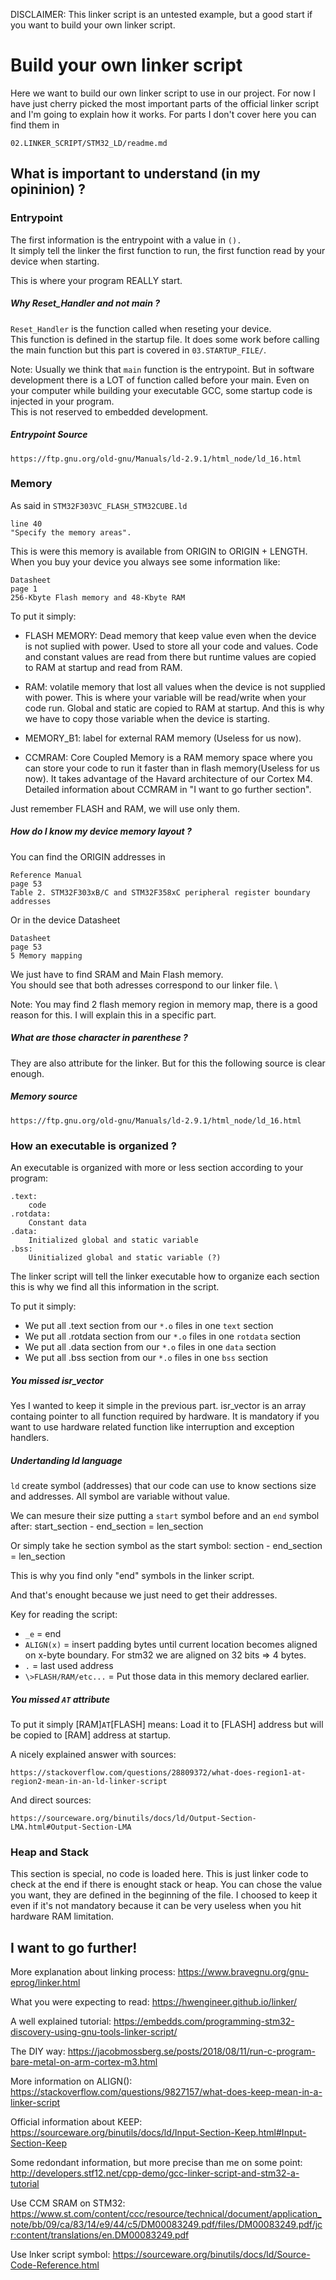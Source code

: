 DISCLAIMER: This linker script is an untested example, but a good start if you 
want to build your own linker script.

# Build your own linker script
Here we want to build our own linker script to use in our project.
For now I have just cherry picked the most important parts of the official 
linker script and I'm going to explain how it works.
For parts I don't cover here you can find them in 

	02.LINKER_SCRIPT/STM32_LD/readme.md



## What is important to understand (in my opininion) ?
### Entrypoint
The first information is the entrypoint with a value in `().` \
It simply tell the linker the first function to run, the first function read 
by your device when starting.

This is where your program REALLY start.

##### Why Reset_Handler and not main ?
`Reset_Handler` is the function called when reseting your device. \
This function is defined in the startup file. It does some work before calling 
the main function but this part is covered in `03.STARTUP_FILE/`.

Note: Usually we think that `main` function is the entrypoint. But in software 
development there is a LOT of function called before your main.
Even on your computer while building your executable GCC, some startup 
code is injected in your program. \
This is not reserved to embedded development.

##### Entrypoint Source
	
	https://ftp.gnu.org/old-gnu/Manuals/ld-2.9.1/html_node/ld_16.html

### Memory
As said in `STM32F303VC_FLASH_STM32CUBE.ld`

	line 40
	"Specify the memory areas".

This is were this memory is available from ORIGIN to ORIGIN + LENGTH.
When you buy your device you always see some information like:

	Datasheet
	page 1
	256‑Kbyte Flash memory and 48‑Kbyte RAM

To put it simply:
- FLASH MEMORY: Dead memory that keep value even when the device is not 
suplied with power. Used to store all your code and values.
Code and constant values are read from there but runtime values are copied to 
RAM at startup and read from RAM.

- RAM: volatile memory that lost all values when the device is not supplied 
with power. This is where your variable will be read/write when your code run.
Global and static are copied to RAM at startup. And this is why we have to 
copy those variable when the device is starting.

- MEMORY_B1: label for external RAM memory (Useless for us now).

- CCMRAM: Core Coupled Memory is a RAM memory space where you can store your 
code to run it faster than in flash memory(Useless for us now). It takes 
advantage of the Havard architecture of our Cortex M4. Detailed information 
about CCMRAM in "I want to go further section".

Just remember FLASH and RAM, we will use only them.

##### How do I know my device memory layout ?
You can find the ORIGIN addresses in 

	Reference Manual
	page 53
	Table 2. STM32F303xB/C and STM32F358xC peripheral register boundary 
	addresses


Or in the device Datasheet

	Datasheet
	page 53
	5 Memory mapping


We just have to find SRAM and Main Flash memory. \
You should see that both adresses correspond to our linker file. \

Note: You may find 2 flash memory region in memory map, there is a good reason 
for this. I will explain this in a specific part.

##### What are those character in parenthese ?
They are also attribute for the linker. But for this the following source is 
clear enough.

##### Memory source

	https://ftp.gnu.org/old-gnu/Manuals/ld-2.9.1/html_node/ld_16.html

### How an executable is organized ?
An executable is organized with more or less section according to 
your program:

	.text:
		code
	.rotdata:
		Constant data
	.data:
		Initialized global and static variable
	.bss:
		Uinitialized global and static variable (?)

The linker script will tell the linker executable how to organize each section
this is why we find all this information in the script.

To put it simply:
- We put all .text section from our `*.o` files in one `text` section
- We put all .rotdata section from our `*.o` files in one `rotdata` section
- We put all .data section from our `*.o` files in one `data` section
- We put all .bss section from our `*.o` files in one `bss` section

##### You missed isr_vector
Yes I wanted to keep it simple in the previous part.
isr_vector is an array containg pointer to all function required by hardware.
It is mandatory if you want to use hardware related function like 
interruption and exception handlers.

##### Undertanding ld language
`ld` create symbol (addresses) that our code can use to know sections size and 
addresses.
All symbol are variable without value.

We can mesure their size putting a `start` symbol before and an `end` symbol 
after:
start_section - end_section = len_section

Or simply take he section symbol as the start symbol:
section - end_section = len_section

This is why you find only "end" symbols in the linker script.

And that's enought because we just need to get their addresses.

Key for reading the script:
- `_e` = end
- `ALIGN(x)` = insert padding bytes until current location becomes aligned on 
  x-byte boundary. For stm32 we are aligned on 32 bits => 4 bytes.
- `.` = last used address
- `\>FLASH/RAM/etc...` = Put those data in this memory declared earlier.

##### You missed `AT` attribute
To put it simply [RAM]`AT`[FLASH] means:
Load it to [FLASH] address but will be copied to [RAM] address at startup.

A nicely explained answer with sources:

	https://stackoverflow.com/questions/28809372/what-does-region1-at-region2-mean-in-an-ld-linker-script

And direct sources:

	https://sourceware.org/binutils/docs/ld/Output-Section-LMA.html#Output-Section-LMA

### Heap and Stack
This section is special, no code is loaded here.
This is just linker code to check at the end if there is enought stack or heap.
You can chose the value you want, they are defined in the beginning of the 
file.
I choosed to keep it even if it's not mandatory because it can be very useless 
when you hit hardware RAM limitation.

## I want to go further!
More explanation about linking process:
https://www.bravegnu.org/gnu-eprog/linker.html

What you were expecting to read:
https://hwengineer.github.io/linker/

A well explained tutorial:
https://embedds.com/programming-stm32-discovery-using-gnu-tools-linker-script/

The DIY way:
https://jacobmossberg.se/posts/2018/08/11/run-c-program-bare-metal-on-arm-cortex-m3.html

More information on ALIGN():
https://stackoverflow.com/questions/9827157/what-does-keep-mean-in-a-linker-script

Official information about KEEP:
https://sourceware.org/binutils/docs/ld/Input-Section-Keep.html#Input-Section-Keep

Some redondant information, but more precise than me on some point:
http://developers.stf12.net/cpp-demo/gcc-linker-script-and-stm32-a-tutorial

Use CCM SRAM on STM32:
https://www.st.com/content/ccc/resource/technical/document/application_note/bb/09/ca/83/14/e9/44/c5/DM00083249.pdf/files/DM00083249.pdf/jcr:content/translations/en.DM00083249.pdf


Use lnker script symbol:
https://sourceware.org/binutils/docs/ld/Source-Code-Reference.html


